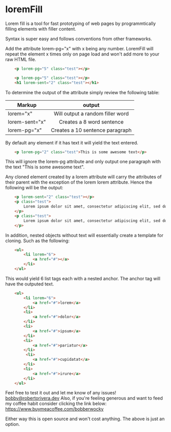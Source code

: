 # loremFill
Lorem fill is a tool for fast prototyping of web pages by programmtically filling elements with filler content.

Syntax is super easy and follows conventions from other frameworks.

Add the attribute lorem-pg="x" with x being any number. LoremFill will repeat the element x times only on page load and won't add more to your raw HTML file.

```HTML
    <p lorem-pg="5" class="test"></p>
```


```HTML
    <p lorem-pg="5" class="test"></p>
    <h1 lorem-sent="2" class="test"></h1>
```

 To determine the output of the attribute simply review the following table:


| Markup        | output        |
| ------------- |:-------------:| 
| lorem="x"     | Will output a random filler word |
| lorem-sent="x"| Creates a 8 word sentence |
| lorem-pg="x"  | Creates a 10 sentence paragraph |


By default any element if it has text it will yield the text entered. 

```HTML
    <p lorem-pg="2" class="test">This is some awesome text</p>
```

This will ignore the lorem-pg attribute and only output one paragraph with the text "This is some awesome text".

Any cloned element created by a lorem attribute will carry the attributes of their parent with the exception of the lorem lorem attribute. Hence the following will be the output:

```HTML
    <p lorem-sent="2" class="test"></p>
    <p class="test">
        Lorem ipsum dolor sit amet, consectetur adipiscing elit, sed do eiusmod tempor incididunt ut labore et dolore magna aliqua.
    </p>
    <p class="test">
        Lorem ipsum dolor sit amet, consectetur adipiscing elit, sed do eiusmod tempor incididunt ut labore et dolore magna aliqua.
    </p>

```

In addition, nested objects without text will essentially create a template for cloning. Such as the following: 

```HTML
    <ul>
        <li lorem="6">
            <a href="#"></a>
        </li>
    </ul>
```

This would yield 6 list tags each with a nested anchor. The anchor tag will have the outputed text. 

```HTML
    <ul>
        <li lorem="6">
            <a href="#">lorem</a>
        </li>
        <li>
            <a href="#">dolor</a>
        </li>
        <li>
            <a href="#">ipsum</a>
        </li>
        <li>
            <a href="#">pariatur</a>
        </li>
         <li>
            <a href="#">cupidatat</a>
        </li>
        <li>
            <a href="#">irure</a>
        </li>
    </ul>
``` 

Feel free to test it out and let me know of any issues! bobby@robertorivera.dev
Also, if you're feeling generous and want to feed my coffee habit consider clicking the link below: 
https://www.buymeacoffee.com/bobberwocky

Either way this is open source and won't cost anything. The above is just an option. 
